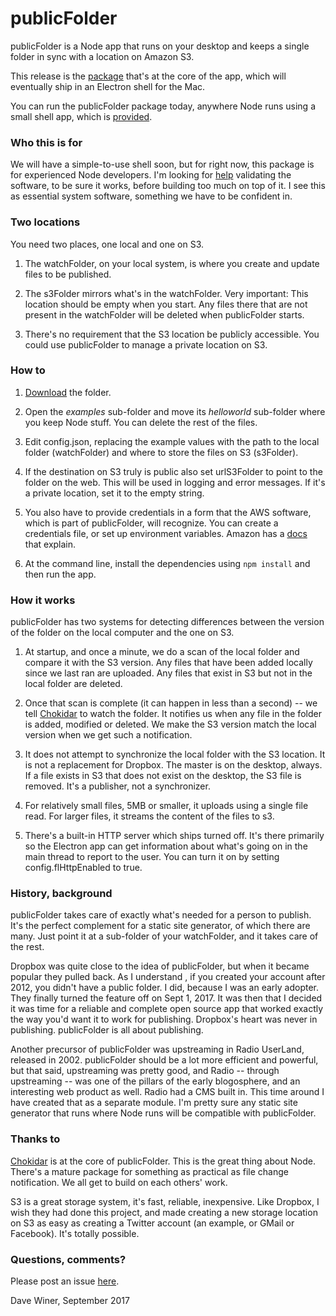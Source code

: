 # publicFolder

publicFolder is a Node app that runs on your desktop and keeps a single folder in sync with a location on Amazon S3.

This release is the <a href="https://www.npmjs.com/package/publicfolder">package</a> that's at the core of the app, which will eventually ship in an Electron shell for the Mac. 

You can run the publicFolder package today, anywhere Node runs using a small shell app, which is <a href="https://github.com/scripting/publicfolder/tree/master/examples/helloworld">provided</a>.  

### Who this is for

We will have a simple-to-use shell soon, but for right now, this package is for experienced Node developers. I'm looking for <a href="https://en.wikipedia.org/wiki/Linus%27s_Law">help</a> validating the software, to be sure it works, before building too much on top of it. I see this as essential system software, something we have to be confident in.

### Two locations

You need two places, one local and one on S3.

1. The watchFolder, on your local system, is where you create and update files to be published.

2. The s3Folder mirrors what's in the watchFolder. Very important: This location should be empty when you start. Any files there that are not present in the watchFolder will be deleted when publicFolder starts. 

3. There's no requirement that the S3 location be publicly accessible. You could use publicFolder to manage a private location on S3. 

### How to

1. <a href="https://github.com/scripting/publicfolder/archive/master.zip">Download</a> the folder. 

2. Open the <i>examples</i> sub-folder and move its <i>helloworld</i> sub-folder where you keep Node stuff. You can delete the rest of the files.

3. Edit config.json, replacing the example values with the path to the local folder (watchFolder) and where to store the files on S3 (s3Folder). 

4. If the destination on S3 truly is public also set urlS3Folder to point to the folder on the web. This will be used in logging and error messages. If it's a private location, set it to the empty string.

5. You also have to provide credentials in a form that the AWS software, which is part of publicFolder, will recognize. You can create a credentials file, or set up environment variables. Amazon has a <a href="https://aws.amazon.com/blogs/security/a-new-and-standardized-way-to-manage-credentials-in-the-aws-sdks/">docs</a> that explain. 

6. At the command line, install the dependencies using `npm install` and then run the app.

### How it works

publicFolder has two systems for detecting differences between the version of the folder on the local computer and the one on S3. 

1. At startup, and once a minute, we do a scan of the local folder and compare it with the S3 version. Any files that have been added locally since we last ran are uploaded. Any files that exist in S3 but not in the local folder are deleted. 

2. Once that scan is complete (it can happen in less than a second) -- we tell <a href="https://github.com/paulmillr/chokidar">Chokidar</a> to watch the folder. It notifies us when any file in the folder is added, modified or deleted. We make the S3 version match the local version when we get such a notification. 

3. It does not attempt to synchronize the local folder with the S3 location. It is not a replacement for Dropbox. The master is on the desktop, always. If a file exists in S3 that does not exist on the desktop, the S3 file is removed. It's a publisher, not a synchronizer. 

4. For relatively small files, 5MB or smaller, it uploads using a single file read. For larger files, it streams the content of the files to s3. 

5. There's a built-in HTTP server which ships turned off. It's there primarily so the Electron app can get information about what's going on in the main thread to report to the user. You can turn it on by setting config.flHttpEnabled to true.

### History, background

publicFolder takes care of exactly what's needed for a person to publish. It's the perfect complement for a static site generator, of which there are many. Just point it at a sub-folder of your watchFolder, and it takes care of the rest. 

Dropbox was quite close to the idea of publicFolder, but when it became popular they pulled back. As I understand , if you created your account after 2012, you didn't have a public folder. I did, because I was an early adopter. They finally turned the feature off on Sept 1, 2017. It was then that I decided it was time for a reliable and complete open source app that worked exactly the way you'd want it to work for publishing. Dropbox's heart was never in publishing. publicFolder is all about publishing. 

Another precursor of publicFolder was upstreaming in Radio UserLand, released in 2002. publicFolder should be a lot more efficient and powerful, but that said, upstreaming was pretty good, and Radio -- through upstreaming -- was one of the pillars of the early blogosphere, and an interesting web product as well. Radio had a CMS built in. This time around I have created that as a separate module. I'm pretty sure any static site generator that runs where Node runs will be compatible with publicFolder. 

### Thanks to

<a href="https://github.com/paulmillr/chokidar">Chokidar</a> is at the core of publicFolder. This is the great thing about Node. There's a mature package for something as practical as file change notification. We all get to build on each others' work. 

S3 is a great storage system, it's fast, reliable, inexpensive. Like Dropbox, I wish they had done this project, and made creating a new storage location on S3 as easy as creating a Twitter account (an example, or GMail or Facebook). It's totally possible. 

### Questions, comments?

Please post an issue <a href="https://github.com/scripting/publicfolder/issues">here</a>. 

Dave Winer, September 2017

